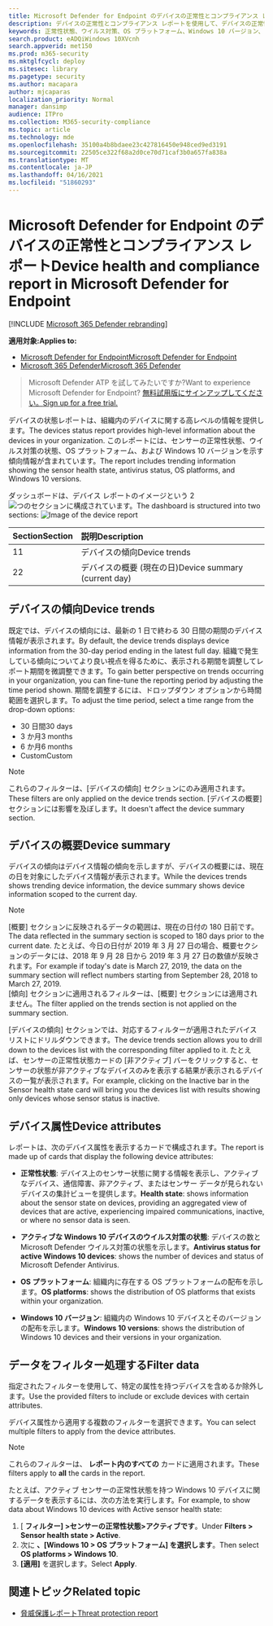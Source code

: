 ```yaml
---
title: Microsoft Defender for Endpoint のデバイスの正常性とコンプライアンス レポート
description: デバイスの正常性とコンプライアンス レポートを使用して、デバイスの正常性状態の検出、ウイルス対策の状態、OS プラットフォーム、および Windows 10 バージョンを追跡する
keywords: 正常性状態、ウイルス対策、OS プラットフォーム、Windows 10 バージョン、バージョン、正常性、コンプライアンス、状態
search.product: eADQiWindows 10XVcnh
search.appverid: met150
ms.prod: m365-security
ms.mktglfcycl: deploy
ms.sitesec: library
ms.pagetype: security
ms.author: macapara
author: mjcaparas
localization_priority: Normal
manager: dansimp
audience: ITPro
ms.collection: M365-security-compliance
ms.topic: article
ms.technology: mde
ms.openlocfilehash: 35100a4b8bdaee23c427816450e948ced9ed3191
ms.sourcegitcommit: 22505ce322f68a2d0ce70d71caf3b0a657fa838a
ms.translationtype: MT
ms.contentlocale: ja-JP
ms.lasthandoff: 04/16/2021
ms.locfileid: "51860293"
---
```

# <a name="device-health-and-compliance-report-in-microsoft-defender-for-endpoint"></a><span data-ttu-id="97ba1-104">Microsoft Defender for Endpoint のデバイスの正常性とコンプライアンス レポート</span><span class="sxs-lookup"><span data-stu-id="97ba1-104">Device health and compliance report in Microsoft Defender for Endpoint</span></span>

[!INCLUDE [Microsoft 365 Defender rebranding](../../includes/microsoft-defender.md)]


<span data-ttu-id="97ba1-105">**適用対象:**</span><span class="sxs-lookup"><span data-stu-id="97ba1-105">**Applies to:**</span></span>
- [<span data-ttu-id="97ba1-106">Microsoft Defender for Endpoint</span><span class="sxs-lookup"><span data-stu-id="97ba1-106">Microsoft Defender for Endpoint</span></span>](https://go.microsoft.com/fwlink/p/?linkid=2154037)
- [<span data-ttu-id="97ba1-107">Microsoft 365 Defender</span><span class="sxs-lookup"><span data-stu-id="97ba1-107">Microsoft 365 Defender</span></span>](https://go.microsoft.com/fwlink/?linkid=2118804)


> <span data-ttu-id="97ba1-108">Microsoft Defender ATP を試してみたいですか?</span><span class="sxs-lookup"><span data-stu-id="97ba1-108">Want to experience Microsoft Defender for Endpoint?</span></span> [<span data-ttu-id="97ba1-109">無料試用版にサインアップしてください。</span><span class="sxs-lookup"><span data-stu-id="97ba1-109">Sign up for a free trial.</span></span>](https://www.microsoft.com/microsoft-365/windows/microsoft-defender-atp?ocid=docs-wdatp-exposedapis-abovefoldlink)

<span data-ttu-id="97ba1-110">デバイスの状態レポートは、組織内のデバイスに関する高レベルの情報を提供します。</span><span class="sxs-lookup"><span data-stu-id="97ba1-110">The devices status report provides high-level information about the devices in your organization.</span></span> <span data-ttu-id="97ba1-111">このレポートには、センサーの正常性状態、ウイルス対策の状態、OS プラットフォーム、および Windows 10 バージョンを示す傾向情報が含まれています。</span><span class="sxs-lookup"><span data-stu-id="97ba1-111">The report includes trending information showing the sensor health state, antivirus status, OS platforms, and Windows 10 versions.</span></span>

<span data-ttu-id="97ba1-112">ダッシュボードは、デバイス レポートのイメージという 2 ![ つのセクションに構成されています。](images/device-reports.png)</span><span class="sxs-lookup"><span data-stu-id="97ba1-112">The dashboard is structured into two sections: ![Image of the device report](images/device-reports.png)</span></span>
 
<span data-ttu-id="97ba1-113">Section</span><span class="sxs-lookup"><span data-stu-id="97ba1-113">Section</span></span> | <span data-ttu-id="97ba1-114">説明</span><span class="sxs-lookup"><span data-stu-id="97ba1-114">Description</span></span>
:---|:---
<span data-ttu-id="97ba1-115">1</span><span class="sxs-lookup"><span data-stu-id="97ba1-115">1</span></span> | <span data-ttu-id="97ba1-116">デバイスの傾向</span><span class="sxs-lookup"><span data-stu-id="97ba1-116">Device trends</span></span>
<span data-ttu-id="97ba1-117">2</span><span class="sxs-lookup"><span data-stu-id="97ba1-117">2</span></span> | <span data-ttu-id="97ba1-118">デバイスの概要 (現在の日)</span><span class="sxs-lookup"><span data-stu-id="97ba1-118">Device summary (current day)</span></span>
 
 
## <a name="device-trends"></a><span data-ttu-id="97ba1-119">デバイスの傾向</span><span class="sxs-lookup"><span data-stu-id="97ba1-119">Device trends</span></span> 
<span data-ttu-id="97ba1-120">既定では、デバイスの傾向には、最新の 1 日で終わる 30 日間の期間のデバイス情報が表示されます。</span><span class="sxs-lookup"><span data-stu-id="97ba1-120">By default, the device trends displays device information from the 30-day period ending in the latest full day.</span></span> <span data-ttu-id="97ba1-121">組織で発生している傾向についてより良い視点を得るために、表示される期間を調整してレポート期間を微調整できます。</span><span class="sxs-lookup"><span data-stu-id="97ba1-121">To gain better perspective on trends occurring in your organization, you can fine-tune the reporting period by adjusting the time period shown.</span></span> <span data-ttu-id="97ba1-122">期間を調整するには、ドロップダウン オプションから時間範囲を選択します。</span><span class="sxs-lookup"><span data-stu-id="97ba1-122">To adjust the time period, select a time range from the drop-down options:</span></span>
 
- <span data-ttu-id="97ba1-123">30 日間</span><span class="sxs-lookup"><span data-stu-id="97ba1-123">30 days</span></span>
- <span data-ttu-id="97ba1-124">3 か月</span><span class="sxs-lookup"><span data-stu-id="97ba1-124">3 months</span></span>
- <span data-ttu-id="97ba1-125">6 か月</span><span class="sxs-lookup"><span data-stu-id="97ba1-125">6 months</span></span>
- <span data-ttu-id="97ba1-126">Custom</span><span class="sxs-lookup"><span data-stu-id="97ba1-126">Custom</span></span>

>[!NOTE]
><span data-ttu-id="97ba1-127">これらのフィルターは、[デバイスの傾向] セクションにのみ適用されます。</span><span class="sxs-lookup"><span data-stu-id="97ba1-127">These filters are only applied on the device trends section.</span></span> <span data-ttu-id="97ba1-128">[デバイスの概要] セクションには影響を及ぼします。</span><span class="sxs-lookup"><span data-stu-id="97ba1-128">It doesn't affect the device summary section.</span></span>

## <a name="device-summary"></a><span data-ttu-id="97ba1-129">デバイスの概要</span><span class="sxs-lookup"><span data-stu-id="97ba1-129">Device summary</span></span> 
<span data-ttu-id="97ba1-130">デバイスの傾向はデバイス情報の傾向を示しますが、デバイスの概要には、現在の日を対象にしたデバイス情報が表示されます。</span><span class="sxs-lookup"><span data-stu-id="97ba1-130">While the devices trends shows trending device information, the device summary shows device information scoped to the current day.</span></span> 

>[!NOTE]
><span data-ttu-id="97ba1-131">[概要] セクションに反映されるデータの範囲は、現在の日付の 180 日前です。</span><span class="sxs-lookup"><span data-stu-id="97ba1-131">The data reflected in the summary section is scoped to 180 days prior to the current date.</span></span> <span data-ttu-id="97ba1-132">たとえば、今日の日付が 2019 年 3 月 27 日の場合、概要セクションのデータには、2018 年 9 月 28 日から 2019 年 3 月 27 日の数値が反映されます。</span><span class="sxs-lookup"><span data-stu-id="97ba1-132">For example if today's date is March 27, 2019, the data on the summary section will reflect numbers starting from September 28, 2018 to March 27, 2019.</span></span><br>
> <span data-ttu-id="97ba1-133">[傾向] セクションに適用されるフィルターは、[概要] セクションには適用されません。</span><span class="sxs-lookup"><span data-stu-id="97ba1-133">The filter applied on the trends section is not applied on the summary section.</span></span> 
 
<span data-ttu-id="97ba1-134">[デバイスの傾向] セクションでは、対応するフィルターが適用されたデバイス リストにドリルダウンできます。</span><span class="sxs-lookup"><span data-stu-id="97ba1-134">The device trends section allows you to drill down to the devices list with the corresponding filter applied to it.</span></span> <span data-ttu-id="97ba1-135">たとえば、センサーの正常性状態カードの [非アクティブ] バーをクリックすると、センサーの状態が非アクティブなデバイスのみを表示する結果が表示されるデバイスの一覧が表示されます。</span><span class="sxs-lookup"><span data-stu-id="97ba1-135">For example, clicking on the Inactive bar in the Sensor health state card will bring you the devices list with results showing only devices whose sensor status is inactive.</span></span> 
 
 
 
## <a name="device-attributes"></a><span data-ttu-id="97ba1-136">デバイス属性</span><span class="sxs-lookup"><span data-stu-id="97ba1-136">Device attributes</span></span>
<span data-ttu-id="97ba1-137">レポートは、次のデバイス属性を表示するカードで構成されます。</span><span class="sxs-lookup"><span data-stu-id="97ba1-137">The report is made up of cards that display the following device attributes:</span></span>
 
- <span data-ttu-id="97ba1-138">**正常性状態**: デバイス上のセンサー状態に関する情報を表示し、アクティブなデバイス、通信障害、非アクティブ、またはセンサー データが見られないデバイスの集計ビューを提供します。</span><span class="sxs-lookup"><span data-stu-id="97ba1-138">**Health state**: shows information about the sensor state on devices, providing an aggregated view of devices that are active, experiencing impaired communications, inactive, or where no sensor data is seen.</span></span>
  
- <span data-ttu-id="97ba1-139">**アクティブな Windows 10 デバイスのウイルス対策の状態**: デバイスの数と Microsoft Defender ウイルス対策の状態を示します。</span><span class="sxs-lookup"><span data-stu-id="97ba1-139">**Antivirus status for active Windows 10 devices**: shows the number of devices and status of Microsoft Defender Antivirus.</span></span>
    
- <span data-ttu-id="97ba1-140">**OS プラットフォーム**: 組織内に存在する OS プラットフォームの配布を示します。</span><span class="sxs-lookup"><span data-stu-id="97ba1-140">**OS platforms**: shows the distribution of OS platforms that exists within your organization.</span></span> 
 
- <span data-ttu-id="97ba1-141">**Windows 10 バージョン**: 組織内の Windows 10 デバイスとそのバージョンの配布を示します。</span><span class="sxs-lookup"><span data-stu-id="97ba1-141">**Windows 10 versions**: shows the distribution of Windows 10 devices and their versions in your organization.</span></span>
 
 
 
## <a name="filter-data"></a><span data-ttu-id="97ba1-142">データをフィルター処理する</span><span class="sxs-lookup"><span data-stu-id="97ba1-142">Filter data</span></span>
 
<span data-ttu-id="97ba1-143">指定されたフィルターを使用して、特定の属性を持つデバイスを含めるか除外します。</span><span class="sxs-lookup"><span data-stu-id="97ba1-143">Use the provided filters to include or exclude devices with certain attributes.</span></span>

<span data-ttu-id="97ba1-144">デバイス属性から適用する複数のフィルターを選択できます。</span><span class="sxs-lookup"><span data-stu-id="97ba1-144">You can select multiple filters to apply from the device attributes.</span></span> 
 
>[!NOTE]
><span data-ttu-id="97ba1-145">これらのフィルターは、 **レポート内のすべての** カードに適用されます。</span><span class="sxs-lookup"><span data-stu-id="97ba1-145">These filters apply to **all** the cards in the report.</span></span>
 
<span data-ttu-id="97ba1-146">たとえば、アクティブ センサーの正常性状態を持つ Windows 10 デバイスに関するデータを表示するには、次の方法を実行します。</span><span class="sxs-lookup"><span data-stu-id="97ba1-146">For example, to show data about Windows 10 devices with Active sensor health state:</span></span>
 
1. <span data-ttu-id="97ba1-147">[ **フィルター] >センサーの正常性状態>アクティブです**。</span><span class="sxs-lookup"><span data-stu-id="97ba1-147">Under **Filters > Sensor health state > Active**.</span></span>
2. <span data-ttu-id="97ba1-148">次に **、[Windows 10 > OS プラットフォーム] を選択します**。</span><span class="sxs-lookup"><span data-stu-id="97ba1-148">Then select **OS platforms > Windows 10**.</span></span>
3. <span data-ttu-id="97ba1-149">**[適用]** を選択します。</span><span class="sxs-lookup"><span data-stu-id="97ba1-149">Select **Apply**.</span></span>


## <a name="related-topic"></a><span data-ttu-id="97ba1-150">関連トピック</span><span class="sxs-lookup"><span data-stu-id="97ba1-150">Related topic</span></span>
- [<span data-ttu-id="97ba1-151">脅威保護レポート</span><span class="sxs-lookup"><span data-stu-id="97ba1-151">Threat protection report</span></span>](threat-protection-reports.md)
